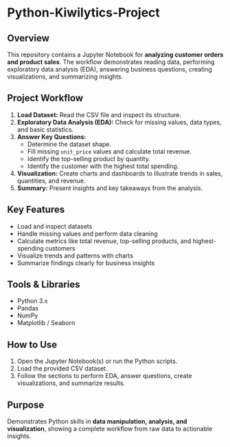 # Python-Kiwilytics-Project

## Overview
This repository contains a Jupyter Notebook for **analyzing customer orders and product sales**. The workflow demonstrates reading data, performing exploratory data analysis (EDA), answering business questions, creating visualizations, and summarizing insights.

## Project Workflow
1. **Load Dataset:** Read the CSV file and inspect its structure.  
2. **Exploratory Data Analysis (EDA):** Check for missing values, data types, and basic statistics.  
3. **Answer Key Questions:**  
   - Determine the dataset shape.  
   - Fill missing `unit_price` values and calculate total revenue.  
   - Identify the top-selling product by quantity.  
   - Identify the customer with the highest total spending.  
4. **Visualization:** Create charts and dashboards to illustrate trends in sales, quantities, and revenue.  
5. **Summary:** Present insights and key takeaways from the analysis.

## Key Features
- Load and inspect datasets  
- Handle missing values and perform data cleaning  
- Calculate metrics like total revenue, top-selling products, and highest-spending customers  
- Visualize trends and patterns with charts  
- Summarize findings clearly for business insights

## Tools & Libraries
- Python 3.x  
- Pandas  
- NumPy  
- Matplotlib / Seaborn  

## How to Use
1. Open the Jupyter Notebook(s) or run the Python scripts.  
2. Load the provided CSV dataset.  
3. Follow the sections to perform EDA, answer questions, create visualizations, and summarize results.

## Purpose
Demonstrates Python skills in **data manipulation, analysis, and visualization**, showing a complete workflow from raw data to actionable insights.
